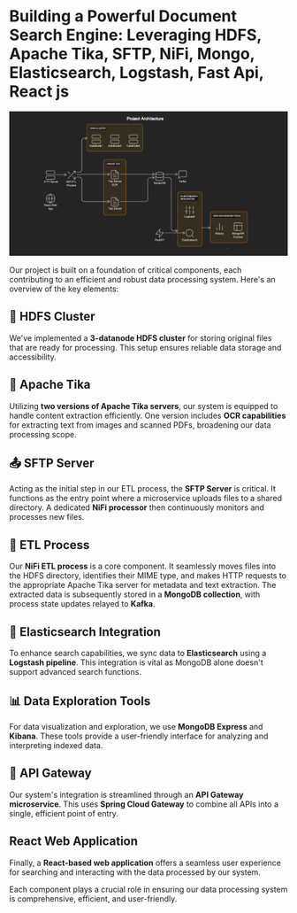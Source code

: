 # Building a Powerful Document Search Engine: Leveraging HDFS, Apache Tika, SFTP, NiFi, Mongo, Elasticsearch, Logstash, Fast Api, React js

![Architecture](img/searchdiagram.png)

Our project is built on a foundation of critical components, each contributing to an efficient and robust data processing system. Here's an overview of the key elements:

## 📂 HDFS Cluster
We've implemented a **3-datanode HDFS cluster** for storing original files that are ready for processing. This setup ensures reliable data storage and accessibility.

## 🌟 Apache Tika
Utilizing **two versions of Apache Tika servers**, our system is equipped to handle content extraction efficiently. One version includes **OCR capabilities** for extracting text from images and scanned PDFs, broadening our data processing scope.

## 📤 SFTP Server
Acting as the initial step in our ETL process, the **SFTP Server** is critical. It functions as the entry point where a microservice uploads files to a shared directory. A dedicated **NiFi processor** then continuously monitors and processes new files.

## 🔄 ETL Process
Our **NiFi ETL process** is a core component. It seamlessly moves files into the HDFS directory, identifies their MIME type, and makes HTTP requests to the appropriate Apache Tika server for metadata and text extraction. The extracted data is subsequently stored in a **MongoDB collection**, with process state updates relayed to **Kafka**.

## 🐘 Elasticsearch Integration
To enhance search capabilities, we sync data to **Elasticsearch** using a **Logstash pipeline**. This integration is vital as MongoDB alone doesn't support advanced search functions.

## 📊 Data Exploration Tools
For data visualization and exploration, we use **MongoDB Express** and **Kibana**. These tools provide a user-friendly interface for analyzing and interpreting indexed data.

## 🌉 API Gateway
Our system's integration is streamlined through an **API Gateway microservice**. This uses **Spring Cloud Gateway** to combine all APIs into a single, efficient point of entry.

## React Web Application
Finally, a **React-based web application** offers a seamless user experience for searching and interacting with the data processed by our system.

Each component plays a crucial role in ensuring our data processing system is comprehensive, efficient, and user-friendly.
